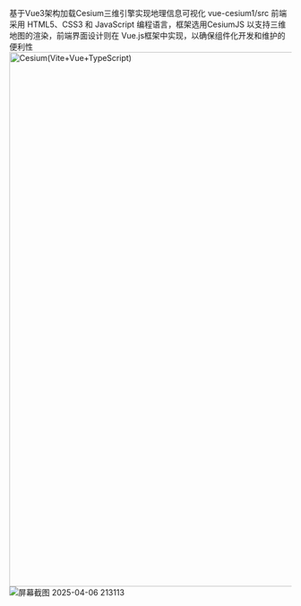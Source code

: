 基于Vue3架构加载Cesium三维引擎实现地理信息可视化
vue-cesium1/src
前端采用 HTML5、CSS3 和 JavaScript 编程语言，框架选用CesiumJS 以支持三维地图的渲染，前端界面设计则在 Vue.js框架中实现，以确保组件化开发和维护的便利性
<img width="954" alt="Cesium(Vite+Vue+TypeScript)" src="https://github.com/user-attachments/assets/7756fb3b-948b-4dc5-a2a0-2064c4bf6437" />
![屏幕截图 2025-04-06 213113](https://github.com/user-attachments/assets/efb5a229-8a83-453e-939d-b11dd61457f3)
